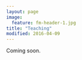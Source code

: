 ```yaml
---
layout: page
image:
  feature: fm-header-1.jpg
title: "Teaching"
modified: 2016-04-09
---
```


Coming soon.